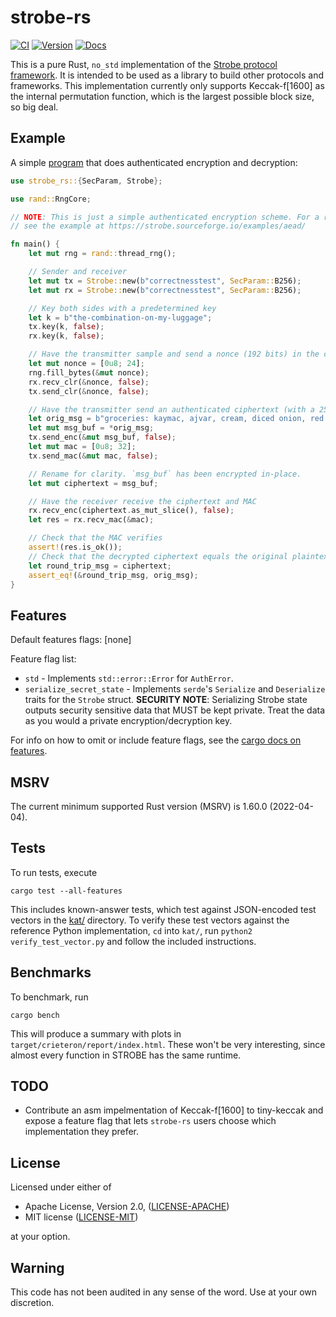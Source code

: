 strobe-rs
=========

[![CI](https://github.com/rozbb/strobe-rs/workflows/CI/badge.svg)](https://github.com/rozbb/strobe-rs/actions)
[![Version](https://img.shields.io/crates/v/strobe-rs.svg)](https://crates.io/crates/strobe-rs)
[![Docs](https://docs.rs/strobe-rs/badge.svg)](https://docs.rs/strobe-rs)

This is a pure Rust, `no_std` implementation of the [Strobe protocol framework][strobe]. It is intended to be used as a library to build other protocols and frameworks. This implementation currently only supports Keccak-f\[1600\] as the internal permutation function, which is the largest possible block size, so big deal.

[strobe]: https://strobe.sourceforge.io/

Example
-------

A simple [program](examples/basic.rs) that does authenticated encryption and decryption:

```rust
use strobe_rs::{SecParam, Strobe};

use rand::RngCore;

// NOTE: This is just a simple authenticated encryption scheme. For a robust AEAD construction,
// see the example at https://strobe.sourceforge.io/examples/aead/

fn main() {
    let mut rng = rand::thread_rng();

    // Sender and receiver
    let mut tx = Strobe::new(b"correctnesstest", SecParam::B256);
    let mut rx = Strobe::new(b"correctnesstest", SecParam::B256);

    // Key both sides with a predetermined key
    let k = b"the-combination-on-my-luggage";
    tx.key(k, false);
    rx.key(k, false);

    // Have the transmitter sample and send a nonce (192 bits) in the clear
    let mut nonce = [0u8; 24];
    rng.fill_bytes(&mut nonce);
    rx.recv_clr(&nonce, false);
    tx.send_clr(&nonce, false);

    // Have the transmitter send an authenticated ciphertext (with a 256 bit MAC)
    let orig_msg = b"groceries: kaymac, ajvar, cream, diced onion, red pepper, grilled meat";
    let mut msg_buf = *orig_msg;
    tx.send_enc(&mut msg_buf, false);
    let mut mac = [0u8; 32];
    tx.send_mac(&mut mac, false);

    // Rename for clarity. `msg_buf` has been encrypted in-place.
    let mut ciphertext = msg_buf;

    // Have the receiver receive the ciphertext and MAC
    rx.recv_enc(ciphertext.as_mut_slice(), false);
    let res = rx.recv_mac(&mac);

    // Check that the MAC verifies
    assert!(res.is_ok());
    // Check that the decrypted ciphertext equals the original plaintext
    let round_trip_msg = ciphertext;
    assert_eq!(&round_trip_msg, orig_msg);
}
```

Features
--------

Default features flags: [none]

Feature flag list:

* `std` - Implements `std::error::Error` for `AuthError`.
* `serialize_secret_state` - Implements `serde`'s `Serialize` and `Deserialize` traits for the `Strobe` struct. **SECURITY NOTE**: Serializing Strobe state outputs security sensitive data that MUST be kept private. Treat the data as you would a private encryption/decryption key.

For info on how to omit or include feature flags, see the [cargo docs on features](https://doc.rust-lang.org/cargo/reference/specifying-dependencies.html#choosing-features).

MSRV
----

The current minimum supported Rust version (MSRV) is 1.60.0 (2022-04-04).

Tests
-----

To run tests, execute

    cargo test --all-features

This includes known-answer tests, which test against JSON-encoded test vectors in the [kat/](kat/) directory. To verify these test vectors against the reference Python implementation, `cd` into `kat/`, run `python2 verify_test_vector.py` and follow the included instructions.

Benchmarks
----------

To benchmark, run

    cargo bench

This will produce a summary with plots in `target/crieteron/report/index.html`. These won't be very interesting, since almost every function in  STROBE has the same runtime.

TODO
----

* Contribute an asm impelmentation of Keccak-f\[1600\] to tiny-keccak and expose a feature flag that lets `strobe-rs` users choose which implementation they prefer.

License
-------

Licensed under either of

 * Apache License, Version 2.0, ([LICENSE-APACHE](LICENSE-APACHE))
 * MIT license ([LICENSE-MIT](LICENSE-MIT))

at your option.

Warning
-------

This code has not been audited in any sense of the word. Use at your own discretion.
